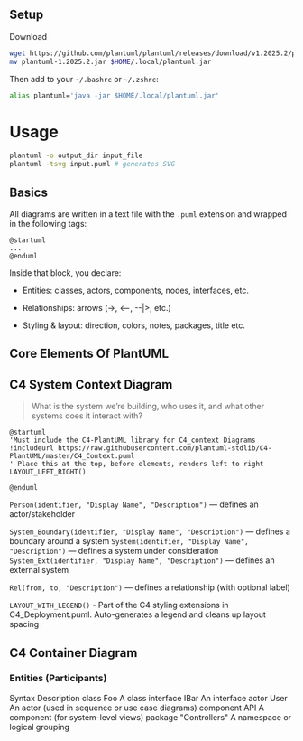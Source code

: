## Setup

Download

```BASH
wget https://github.com/plantuml/plantuml/releases/download/v1.2025.2/plantuml-1.2025.2.jar
mv plantuml-1.2025.2.jar $HOME/.local/plantuml.jar
```

Then add to your `~/.bashrc` or `~/.zshrc`:

```BASH
alias plantuml='java -jar $HOME/.local/plantuml.jar'
```

# Usage

```BASH
plantuml -o output_dir input_file
plantuml -tsvg input.puml # generates SVG
```

## Basics

All diagrams are written in a text file with the `.puml` extension and wrapped in the following tags:

```plantuml
@startuml
...
@enduml
```

Inside that block, you declare:

- Entities: classes, actors, components, nodes, interfaces, etc.

- Relationships: arrows (->, <--, --|>, etc.)

- Styling & layout: direction, colors, notes, packages, title etc.

## Core Elements Of PlantUML

## C4 System Context Diagram

> What is the system we’re building, who uses it, and what other systems does it interact with?

```plantuml
@startuml
'Must include the C4-PlantUML library for C4_context Diagrams
!includeurl https://raw.githubusercontent.com/plantuml-stdlib/C4-PlantUML/master/C4_Context.puml
' Place this at the top, before elements, renders left to right
LAYOUT_LEFT_RIGHT()

@enduml
```

`Person(identifier, "Display Name", "Description")` — defines an actor/stakeholder

`System_Boundary(identifier, "Display Name", "Description")` — defines a boundary around a system
`System(identifier, "Display Name", "Description")` — defines a system under consideration
`System_Ext(identifier, "Display Name", "Description")` — defines an external system

`Rel(from, to, "Description")` — defines a relationship (with optional label)

`LAYOUT_WITH_LEGEND()` - Part of the C4 styling extensions in C4_Deployment.puml. Auto-generates a legend and cleans up layout spacing

## C4 Container Diagram

### Entities (Participants)

Syntax Description
class Foo A class
interface IBar An interface
actor User An actor (used in sequence or use case diagrams)
component API A component (for system-level views)
package "Controllers" A namespace or logical grouping

